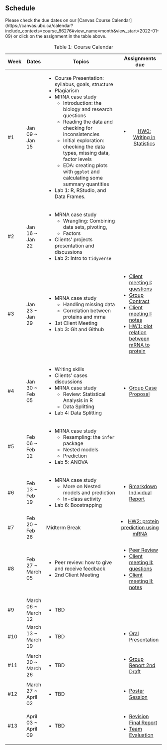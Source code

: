 ## Schedule

<p>Please check the due dates on our [Canvas Course Calendar](https://canvas.ubc.ca/calendar?include_contexts=course_86276#view_name=month&view_start=2022-01-09) or click on the assignment in the table above.</p>

<table id="course-schedule">
    <caption>Table 1: Course Calendar</caption>
    <thead>
        <tr>
            <th style="width: 100px;">Week</th>
            <th style="width: 150px;">Dates</th>
            <th style="width: 50%;">Topics</th>
            <th style="width: 28%;">Assignments due</th>
        </tr>
    </thead>
    <tbody>
        <tr>
            <td>#1</td> 
            <td>Jan 09 ~ Jan 15</td>
            <td style="text-align: left;">
                <ul>
                    <li>Course Presentation: syllabus, goals, structure</li>
                    <li>Plagiarism</li>
                    <li>
                        MRNA case study
                        <ul>
                            <li>Introduction: the biology and research questions</li>
                            <li>Reading the data and checking for inconsistencies</li>
                            <li>Initial exploration: checking the data types, missing data, factor levels</li>
                            <li>EDA: creating plots with <code>ggplot</code> and calculating some summary quantities</li>
                        </ul>
                    </li>
                    <li>Lab 1: R, RStudio, and Data Frames.</li>
                </ul>
            </td>
            <td style="text-align: center;">
                <ul>
                    <li> <a href="https://canvas.ubc.ca/courses/86276/assignments/1080957">HW0: Writing in Statistics</a></li>
                </ul>
            </td>
        </tr>
        <tr>
            <td>#2</td>
            <td>Jan 16 ~ Jan 22</td>
            <td style="text-align: left;">
                <ul>
                    <li>
                        MRNA case study
                        <ul>
                            <li>Wrangling: Combining data sets, pivoting, </li>
                            <li>Factors</li>
                        </ul>
                    </li>
                    <li>Clients' projects presentation and discussions</li>
                    <li>Lab 2: Intro to <code>tidyverse</code></li>
                </ul>
            </td>
            <td style="text-align: left;">
            </td>
        </tr>
        <tr>
            <td>#3</td>
            <td>Jan 23 ~ Jan 29</td>
            <td style="text-align: left;">
                <ul>
                    <li>
                        MRNA case study
                        <ul>
                            <li>Handling missing data</li>
                            <li>Correlation between proteins and mrna</li>
                        </ul>
                    </li>
                    <li>1st Client Meeting</li>
                    <li>Lab 3: Git and Github</li>
                </ul>
            </td>
            <td style="text-align: left;">
                <ul>
                    <li><a href="https://canvas.ubc.ca/courses/86276/assignments/1138858">Client meeting I: questions</a></li>
                    <li><a href="https://canvas.ubc.ca/courses/86276/assignments/1080950">Group Contract</a></li>
                    <li><a href="https://canvas.ubc.ca/courses/86276/assignments/1080942">Client meeting I: notes</a></li>
                    <li><a href="https://canvas.ubc.ca/courses/86276/assignments/1080945">HW1: plot relation between mRNA to protein</a></li>
                </ul>
            </td>
        </tr>
        <tr>
            <td>#4</td>
            <td> Jan 30 ~ Feb 05</td>
            <td style="text-align: left;">
                <ul>
                    <li>Writing skills</li>
                    <li>Clients' cases discussions</li>
                    <li>
                        MRNA case study
                        <ul>
                            <li>Review: Statistical Analysis in R</li>
                            <li>Data Splitting</li>
                        </ul>
                    </li>
                    <li>Lab 4: Data Splitting</li>
                </ul>
            </td>
            <td style="text-align: left;">
                <ul>
                    <li><a href="https://canvas.ubc.ca/courses/86276/assignments/1080947">Group Case Proposal</a></li>
                </ul>
            </td>
        </tr>
        <tr>
            <td>#5</td>
            <td>Feb 06 ~ Feb 12</td>
            <td style="text-align: left;">
                <ul>
                    <li>
                        MRNA case study
                        <ul>
                            <li>Resampling: the <code>infer</code> package</li>
                            <li>Nested models</li>
                            <li>Prediction</li>
                        </ul>
                    </li>
                    <li>Lab 5: ANOVA</li>
                </ul>
            </td>
            <td style="text-align: left;">
            </td>
        </tr>
        <tr>
            <td>#6</td>
            <td> Feb 13 ~ Feb 19 </td>
            <td style="text-align: left;">
                <ul>
                    <li>
                        MRNA case study
                        <ul>
                            <li>More on Nested models and prediction</li>
                            <li>In-class activity</li>
                        </ul>
                    </li>
                    <li>Lab 6: Boostrapping</li>
                </ul>
            </td>
            <td style="text-align: left;">
                <ul>
                    <li><a href="https://canvas.ubc.ca/courses/86276/assignments/1080953">Rmarkdown Individual Report</a></li>
                </ul>
            </td>
        </tr>
        <tr>
            <td>#7</td>
            <td> Feb 20 ~ Feb 26 </td>
            <td style="text-align: left;">
                    Midterm Break
            </td>
            <td style="text-align: center;">
                <li><a href="https://canvas.ubc.ca/courses/86276/assignments/1080948">HW2: protein prediction using mRNA</a></li>
            </td>
        </tr>
        <tr>
            <td>#8</td>
            <td> Feb 27 ~ March 05 </td>
            <td style="text-align: left;">
                <ul>
                    <li>Peer review: how to give and receive feedback</li>
                    <li>2nd Client Meeting </li>
                </ul>
            </td>
            <td style="text-align: left;">
                <ul>
                    <li><a href="https://canvas.ubc.ca/courses/86276/assignments/1080954">Peer Review</a></li>
                    <li><a href="https://canvas.ubc.ca/courses/86276/assignments/1141758">Client meeting II: questions</a></li>
                    <li><a href="https://canvas.ubc.ca/courses/86276/assignments/1141762">Client meeting II: notes</a></li>
                </ul>
            </td>
        </tr>
        <tr>
            <td>#9</td>
            <td> March 06 ~ March 12 </td>
            <td style="text-align: left;">
                <ul>
                    <li>TBD</li>
                </ul>
            </td>
            <td style="text-align: left;">
            </td>
        </tr>
        <tr>
            <td>#10</td>
            <td> March 13 ~ March 19 </td>
            <td style="text-align: left;">
                <ul>
                    <li>TBD</li>
                </ul>
            </td>
            <td style="text-align: left;">
                <ul>
                    <li><a href="https://canvas.ubc.ca/courses/86276/assignments/1080949">Oral Presentation</a></li>
                </ul>
            </td>
        </tr>
        <tr>
            <td>#11</td>
            <td> March 20 ~ March 26 </td>
            <td style="text-align: left;">
                <ul>
                    <li>TBD</li>
                </ul>
            </td>
            <td style="text-align: left;">
                <ul>
                    <li><a href="https://canvas.ubc.ca/courses/86276/assignments/1080955">Group Report 2nd Draft</a></li>
                </ul>
            </td>
        </tr>
        <tr>
            <td>#12</td>
            <td> March 27 ~ April 02 </td>
            <td style="text-align: left;">
                <ul>
                    <li>TBD</li>
                </ul>
            </td>
            <td style="text-align: left;">
                <ul>
                    <li><a href="https://canvas.ubc.ca/courses/86276/assignments/1080952">Poster Session</a></li>
                </ul>
            </td>
        </tr>
        <tr>
            <td>#13</td>
            <td> April 03 ~ April 09 </td>
            <td style="text-align: left;">
                <ul>
                    <li>TBD</li>
                </ul>
            </td>
            <td style="text-align: left;">
                <ul>
                    <li><a href="https://canvas.ubc.ca/courses/86276/assignments/1080956">Revision Final Report</a></li>
                    <li><a href="https://canvas.ubc.ca/courses/86276/assignments/1080943">Team Evaluation</a></li>
                </ul>
            </td>
        </tr>
    </tbody>
</table>
